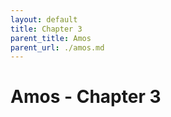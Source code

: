 ```yaml
---
layout: default
title: Chapter 3
parent_title: Amos
parent_url: ./amos.md
---
```


# Amos - Chapter 3

